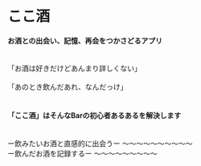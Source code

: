 # ここ酒 

#### お酒との出会い、記憶、再会をつかさどるアプリ

<br />
「お酒は好きだけどあんまり詳しくない」
 <br />
 <br />
「あのとき飲んだあれ、なんだっけ」
 <br />
 <br />
 
#### 「ここ酒」はそんなBarの初心者あるあるを解決します
 <br />
ー飲みたいお酒と直感的に出会うー
〜〜〜〜〜〜〜〜〜〜
 <br />
 ー飲んだお酒を記録するー
 〜〜〜〜〜〜〜〜〜
  <br />








